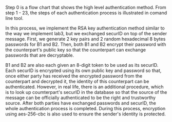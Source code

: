 Step 0 is a flow chart that shows the high level authentication method. From step 1 - 23, the steps of each authentication process is illustrated in comand line tool.


In this process, we implement the RSA key authentication method similar to the way we implement lab3, but we exchanged securID on top of the sender message. First, we generate 2 key pairs and 2 random hexadecimal 8 bytes passwords for B1 and B2. Then, both B1 and B2 encrypt their password with the counterpart's public key so that the counterpart can exchange passwords that are decryptable. 


B1 and B2 are also each given an 8-digit token to be used as its securID. Each securID is encrypted using its own public key and password so that, once either party has received the encrypted password from the counterpart and decrypted it, the identity of this counterpart can be authenticated. However, in real life, there is an additional procedure, which is to look up coumterpart's securID in the database so that the source of the message can be officially authenticated to be the right and trustworthy source. After both parties have exchanged passwords and securID, the whole authentication process is completed. During this process, encryption using aes-256-cbc is also used to ensure the sender's identity is protected.
